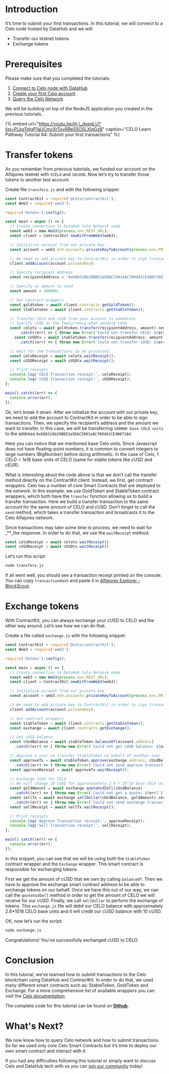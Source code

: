 # Introduction

It’s time to submit your first transactions. In this tutorial, we will connect to a Celo node hosted by DataHub and we will:

* Transfer our testnet tokens
* Exchange tokens

# Prerequisites

Please make sure that you completed the tutorials:

1. [Connect to Celo node with DataHub](https://learn.figment.io/network-documentation/celo/tutorial/1.connect)
2. [Create your first Celo account](https://learn.figment.io/network-documentation/celo/tutorial/2.account)
3. [Query the Celo Network](https://learn.figment.io/network-documentation/celo/tutorial/3.query)

We will be building on top of the NodeJS application you created in the previous tutorials.

{% embed url="https://youtu.be/ljt-\_dxpqLU?list=PLkgTdjgP1aUCmcXrTxyRReS5OSLXlqGzB" caption="CELO Learn Pathway Tutorial \#4: Submit your first transactions" %}

# Transfer tokens

As you remember from previous tutorials, we funded our account on the Alfajores testnet with `5CELO` and `10cUSD`. Now let’s try to transfer those tokens to another test account.

Create file `transfers.js` and with the following snippet:

```javascript
const ContractKit = require('@celo/contractkit');
const Web3 = require('web3');

require('dotenv').config();

const main = async () => {
  // Create connection to DataHub Celo Network node
  const web3 = new Web3(process.env.REST_URL);
  const client = ContractKit.newKitFromWeb3(web3);

  // Initialize account from our private key
  const account = web3.eth.accounts.privateKeyToAccount(process.env.PRIVATE_KEY);

  // We need to add private key to ContractKit in order to sign transactions
  client.addAccount(account.privateKey);

  // Specify recipient Address
  const recipientAddress = '0xD86518b29BB52a5DAC5991eACf09481CE4B0710d';

  // Specify an amount to send
  const amount = 100000;

  // Get contract wrappers
  const goldtoken = await client.contracts.getGoldToken();
  const stabletoken = await client.contracts.getStableToken();

  // Transfer CELO and cUSD from your account to anAddress
  // Specify cUSD as the feeCurrency when sending cUSD
  const celotx = await goldtoken.transfer(recipientAddress, amount).send({from: account.address})
      .catch((err) => { throw new Error(`Could not transfer CELO: ${err}`) });
    const cUSDtx = await stabletoken.transfer(recipientAddress, amount).send({from: account.address, feeCurrency: stabletoken.address})
      .catch((err) => { throw new Error(`Could not transfer cUSD: ${err}`) });

  // Wait for the transactions to be processed
  const celoReceipt = await celotx.waitReceipt();
  const cUSDReceipt = await cUSDtx.waitReceipt();

  // Print receipts
  console.log('CELO Transaction receipt:', celoReceipt);
  console.log('cUSD Transaction receipt:', cUSDReceipt);
};

main().catch((err) => {
  console.error(err);
});
```

Ok, let’s break it down. After we initialize the account with our private key, we need to add the account to ContractKit in order to be able to sign transactions. Then, we specify the recipient’s address and the amount we want to transfer. In this case, we will be transferring `100000 base CELO units` to the address `0xD86518b29BB52a5DAC5991eACf09481CE4B0710d`.

Here you can notice that we mentioned base Celo units. Since Javascript does not have floating-point numbers, it is common to convert integers to large numbers \(BigNumber\) before doing arithmetic. In the case of Celo, 1 CELO = 1e18 base units of CELO \(same for stable tokens like cUSD and cEUR\).

What is interesting about the code above is that we don’t call the transfer method directly on the ContractKit client. Instead, we first, get contract wrappers. Celo has a number of core Smart Contracts that are deployed to the network. In this example. we use GoldToken and StableToken contract wrappers, which both have the `transfer` function allowing us to build a transfer transaction. Here we build a transfer transaction to the same account for the same amount of CELO and cUSD. Don’t forget to call the `send` method, which takes a transfer transaction and broadcasts it to the Celo Alfajores network.

Since transactions may take some time to process, we need to wait for \_\*\*\_the response. In order to do that, we use the `waitReceipt` method:

```javascript
const celoReceipt = await celotx.waitReceipt()
const cUSDReceipt = await cUSDtx.waitReceipt()
```

Let’s run this script:

```bash
node transfers.js
```

If all went well, you should see a transaction receipt printed on the console. You can copy `transactionHash` and paste it in [Alfajores Explorer - BlockScout](https://alfajores-blockscout.celo-testnet.org/txs).

# Exchange tokens

With ContractKit, you can always exchange your cUSD to CELO and the other way around. Let’s see how we can do that.

Create a file called `exchange.js` with the following snippet:

```javascript
const ContractKit = require('@celo/contractkit');
const Web3 = require('web3');

require('dotenv').config();

const main = async () => {
  // Create connection to DataHub Celo Network node
  const web3 = new Web3(process.env.REST_URL);
  const client = ContractKit.newKitFromWeb3(web3);

  // Initialize account from our private key
  const account = web3.eth.accounts.privateKeyToAccount(process.env.PRIVATE_KEY);

  // We need to add private key to ContractKit in order to sign transactions
  client.addAccount(account.privateKey);

  // Get contract wrappers
  const stableToken = await client.contracts.getStableToken();
  const exchange = await client.contracts.getExchange();

  // Get cUSD balance
  const cUsdBalance = await stableToken.balanceOf(account.address)
    .catch((err) => { throw new Error(`Could not get cUSD balance: ${err}`) });

  // Approve a user to transfer StableToken on behalf of another user.
  const approveTx = await stableToken.approve(exchange.address, cUsdBalance).send({from: account.address})
    .catch((err) => { throw new Error(`Could not send approve transaction: ${err}`) });
  const approveReceipt = await approveTx.waitReceipt();

  // Exchange cUSD for CELO
  // We will change 10 cUSD for approximately 2.6 * 10^18 base CELO units
  const goldAmount = await exchange.quoteUsdSell(cUsdBalance)
    .catch((err) => { throw new Error(`Could not get a quote: ${err}`) });
  const sellTx = await exchange.sellDollar(cUsdBalance, goldAmount).send({from: account.address})
    .catch((err) => { throw new Error(`Could not send exchange transaction: ${err}`) });
  const sellReceipt = await sellTx.waitReceipt();

  // Print receipts
  console.log('Approve Transaction receipt:', approveReceipt);
  console.log('Sell Transaction receipt:', sellReceipt);
};

main().catch((err) => {
  console.error(err);
});
```

In this snippet, you can see that we will be using both the `StableToken` contract wrapper and the `Exchange` wrapper. This smart contract is responsible for exchanging tokens.

First we get the amount of cUSD that we own by calling `balanceOf`. Then we have to approve the exchange smart contract address to be able to exchange tokens on our behalf. Once we have this out of our way, we can call the `quoteUsdSell` method in order to get the amount of CELO we will receive for our cUSD. Finally, we call `sellDollar` to perform the exchange of tokens. This `exchange.js` file will debit our CELO balance with approximately 2.6\*1018 CELO base units and it will credit our cUSD balance with 10 cUSD.

OK, now let’s run the script:

```bash
node exchange.js
```

Congratulations! You’ve successfully exchanged cUSD to CELO.

# Conclusion

In this tutorial, we’ve learned how to submit transactions to the Celo blockchain using DataHub and ContractKit. In order to do that, we used many different smart contracts such as: StableToken, GoldToken and Exchange. For a more comprehensive list of available wrappers you can visit the [Celo documentation](https://docs.celo.org/v/master/developer-guide/contractkit/contracts-wrappers-registry).

The complete code for this tutorial can be found on [**Github**](https://github.com/figment-networks/tutorials/tree/main/celo/4_transactions).

# What's Next?

We now know how to query Celo network and how to submit transactions. So far we used only core Celo Smart Contracts but it’s time to deploy our own smart contract and interact with it.

If you had any difficulties following this tutorial or simply want to discuss Celo and DataHub tech with us you can [join our community](https://discord.gg/Chhuv5zHy3) today!

